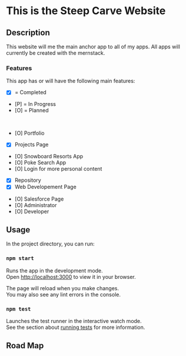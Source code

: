 # This is the Steep Carve Website

## Description
This website will me the main anchor app to all of my apps.
All apps will currently be created with the mernstack.

### Features

This app has or will have the following main features:
- [x] = Completed
- [P] = In Progress 
- [O] = Planned

<br>

- [O] Portfolio
- [X] Projects Page
 - [O] Snowboard Resorts App
 - [O] Poke Search App
- [O] Login for more personal content
- [x] Repository
 - [x] Web Developement Page
 - [O] Salesforce Page
  - [O] Administrator
  - [O] Developer


## Usage
In the project directory, you can run:

### `npm start`

Runs the app in the development mode.\
Open [http://localhost:3000](http://localhost:3000) to view it in your browser.

The page will reload when you make changes.\
You may also see any lint errors in the console.

### `npm test`

Launches the test runner in the interactive watch mode.\
See the section about [running tests](https://facebook.github.io/create-react-app/docs/running-tests) for more information.


## Road Map



